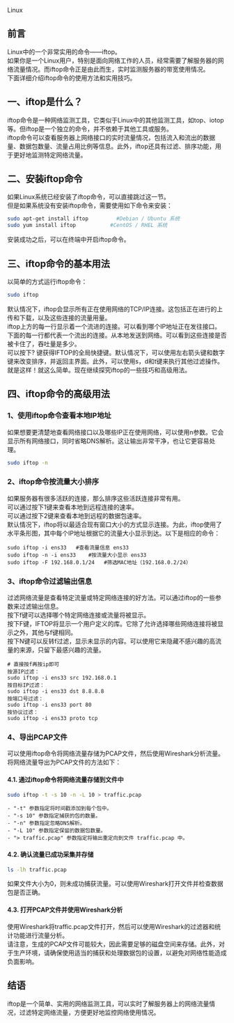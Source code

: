 Linux
<a name="WbkKq"></a>
## 前言
Linux中的一个非常实用的命令——iftop。<br />如果你是一个Linux用户，特别是面向网络工作的人员，经常需要了解服务器的网络流量情况。而iftop命令正是由此而生，实时监测服务器的带宽使用情况。<br />下面详细介绍iftop命令的使用方法和实用技巧。
<a name="kLyO8"></a>
## 一、iftop是什么？
iftop命令是一种网络监测工具，它类似于Linux中的其他监测工具，如top、iotop等。但iftop是一个独立的命令，并不依赖于其他工具或服务。<br />iftop命令可以查看服务器上网络接口的实时流量情况，包括流入和流出的数据量、数据包数量、流量占用比例等信息。此外，iftop还具有过滤、排序功能，用于更好地监测特定网络流量。
<a name="BrFC4"></a>
## 二、安装iftop命令
如果Linux系统已经安装了iftop命令，可以直接跳过这一节。<br />但是如果系统没有安装iftop命令，需要使用如下命令来安装：
```bash
sudo apt-get install iftop         #Debian / Ubuntu 系统
sudo yum install iftop           #CentOS / RHEL 系统
```
安装成功之后，可以在终端中开启iftop命令。
<a name="AlPU0"></a>
## 三、iftop命令的基本用法
以简单的方式运行iftop命令：
```bash
sudo iftop
```
默认情况下，iftop会显示所有正在使用网络的TCP/IP连接。这包括正在进行的上传和下载，以及这些连接的流量用量。<br />iftop上方的每一行显示着一个流进的连接。可以看到哪个IP地址正在发往接口。<br />下面的每一行都代表一个流出的连接。从本地发送到网络。可以看到这些连接是否被卡住了，吞吐量是多少。<br />可以按下? 键获得IFTOP的全局快捷键。默认情况下，可以使用左右箭头键和数字键来改变排序，并返回主界面。此外，可以使用s，d和t键来执行其他过滤操作。<br />就是这样！就这么简单。现在继续探究iftop的一些技巧和高级用法。
<a name="eCLum"></a>
## 四、iftop命令的高级用法
<a name="Ik3LF"></a>
### 1、使用iftop命令查看本地IP地址
如果想要更清楚地查看网络接口以及哪些IP正在使用网络，可以使用n参数。它会显示所有网络接口，同时省略DNS解析。这让输出非常干净，也让它更容易处理。
```bash
sudo iftop -n
```
<a name="tx6uZ"></a>
### 2、iftop命令按流量大小排序
如果服务器有很多活跃的连接，那么排序这些活跃连接非常有用。<br />可以通过按下1键来查看本地到远程连接的速率。<br />可以通过按下2键来查看本地到远程的数据包速率。<br />默认情况下，iftop将以最适合现有窗口大小的方式显示连接。为此，iftop使用了水平条形图，其中每个IP地址根据它的流量大小显示到达。以下是相应的命令：
```
sudo iftop -i ens33   #查看流量信息 ens33
sudo iftop -n -i ens33    #按流量大小显示 ens33
sudo iftop -F 192.168.0.1/24   #筛选MAC地址（192.168.0.2/24）
```
<a name="l1p5f"></a>
### 3、iftop命令过滤输出信息
过滤网络流量是查看特定流量或特定网络连接的好方法。可以通过iftop的一些参数来过滤输出信息。<br />按下f键可以选择哪个特定网络连接或流量将被显示。<br />按下F键，IFTOP将显示一个用户定义的库。它除了允许选择哪些网络连接将被显示之外，其他与f键相同。<br />按下N键可以反转f过滤，显示未显示的内容。可以使用它来隐藏不感兴趣的高流量的来源，只留下最感兴趣的流量。
```
# 直接按f再按ip即可 
按源IP过滤：
sudo iftop -i ens33 src 192.168.0.1
按目标IP过滤：
sudo iftop -i ens33 dst 8.8.8.8
按端口号过滤：
sudo iftop -i ens33 port 80
按协议过滤：
sudo iftop -i ens33 proto tcp
```
<a name="sXFFP"></a>
### 4、导出PCAP文件
可以使用iftop命令将网络流量存储为PCAP文件，然后使用Wireshark分析流量。将网络流量导出为PCAP文件的方法如下：
<a name="aQJSS"></a>
#### 4.1. 通过iftop命令将网络流量存储到文件中
```bash
sudo iftop -t -s 10 -n -L 10 > traffic.pcap
```
```
- "-t" 参数指定将时间戳添加到每个包中。
- "-s 10" 参数指定捕获的包的数量。
- "-n" 参数指定忽略DNS解析。
- "-L 10" 参数指定保留的数据包数量。
- "> traffic.pcap" 参数指定将输出重定向到文件 traffic.pcap 中。
```
<a name="odb83"></a>
#### 4.2. 确认流量已成功采集并存储
```bash
ls -lh traffic.pcap
```
如果文件大小为0，则未成功捕获流量。可以使用Wireshark打开文件并检查数据包是否正确。
<a name="LdOrj"></a>
#### 4.3. 打开PCAP文件并使用Wireshark分析
使用Wireshark将traffic.pcap文件打开，然后可以使用Wireshark的过滤器和统计功能进行流量分析。<br />请注意，生成的PCAP文件可能较大，因此需要足够的磁盘空间来存储。此外，对于生产环境，请确保使用适当的捕获和处理数据包的设置，以避免对网络性能造成负面影响。
<a name="A6hEj"></a>
## 结语
iftop是一个简单、实用的网络监测工具，可以实时了解服务器上的网络流量情况，过滤特定网络流量，方便更好地监控网络使用情况。
